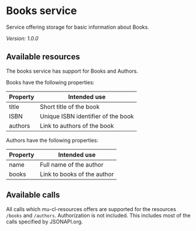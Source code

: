 # Books service #

Service offering storage for basic information about Books.

_Version: 1.0.0_

## Available resources ##

The books service has support for Books and Authors.

Books have the following properties:

| Property    | Intended use                               |
|-------------|--------------------------------------------|
| title       | Short title of the book                    |
| ISBN        | Unique ISBN identifier of the book         |
| authors     | Link to authors of the book                |

Authors have the following properties:

| Property    | Intended use                               |
|-------------|--------------------------------------------|
| name        | Full name of the author                    |
| books       | Link to books of the author                |

## Available calls ##

All calls which mu-cl-resources offers are supported for the resources `/books` and `/authors`.
Authorization is not included.  This includes most of the calls specified by JSONAPI.org.
